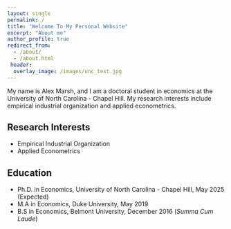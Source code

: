 ```yaml
---
layout: single
permalink: /
title: "Welcome To My Personal Website"
excerpt: "About me"
author_profile: true
redirect_from: 
  - /about/
  - /about.html
 header:
  overlay_image: /images/unc_test.jpg
---
```


My name is Alex Marsh, and I am a doctoral student in economics at the University of North Carolina - Chapel Hill. My research interests include empirical industrial organization and applied econometrics.

Research Interests
---
- Empirical Industrial Organization
- Applied Econometrics

Education
---
- Ph.D. in Economics, University of North Carolina - Chapel Hill, May 2025 (Expected)
- M.A in Economics, Duke University, May 2019
- B.S in Economics, Belmont University, December 2016 (*Summa Cum Laude*)